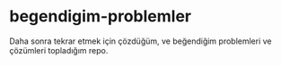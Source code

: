 # begendigim-problemler
Daha sonra tekrar etmek için çözdüğüm, ve beğendiğim problemleri ve çözümleri topladığım repo.
